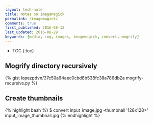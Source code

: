 ```yaml
---
layout: tech-note
title: Notes on ImageMagick
permalink: /imagemagick/
comments: true
first_published: 2016-08-12
last_updated: 2016-08-29
keywords: [media, img, images, imagemagick, convert, mogrify]
---
```


* TOC
{:toc}

## Mogrify directory recursively

{% gist lopezpdvn/37c50a64aec0cbd8b538fc38a786db2a mogrify-recursive.py %}

## Create thumbnails

{% highlight bash %}
$ convert input_image.jpg -thumbnail '128x128>' input_image_thumbnail.jpg
{% endhighlight %}
